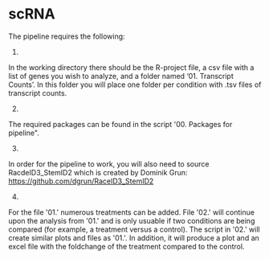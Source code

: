 # scRNA
The pipeline requires the following:

1.  
In the working directory there should be the R-project file, a csv file with a list of genes you wish to analyze, and a              folder named ‘01. Transcript Counts’. In this folder you will place one folder per condition with .tsv files of transcript counts.

2.  
The required packages can be found in the script '00. Packages for pipeline".  

3.  
In order for the pipeline to work, you will also need to source RacdeID3_StemID2 which is created by Dominik Grun:
https://github.com/dgrun/RaceID3_StemID2

4.
For the file '01.' numerous treatments can be added. File '02.' will continue upon the analysis from '01.' and is only usuable if two conditions are being compared (for example, a treatment versus a control). The script in '02.' will create similar plots and files as '01.'. In addition, it will produce a plot and an excel file with the foldchange of the treatment compared to the control. 

